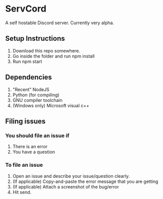 # ServCord

A self hostable Discord server. Currently very alpha.

## Setup Instructions
1.  Download this repo somewhere.
2.  Go inside the folder and run npm install
3.  Run npm start

## Dependencies
1.  "Recent" NodeJS
2.  Python (for compiling)
3.  GNU compiler toolchain
4.  (Windows only) Microsoft visual c++ 

## Filing issues
### You should file an issue if
1.  There is an error
2.  You have a question
### To file an issue
1.  Open an issue and describe your issue/question clearly. 
2.  (If applicable) Copy-and-paste the error message that you are getting
3.  (If applicable) Attach a screenshot of the bug/error
4.  Hit send.

